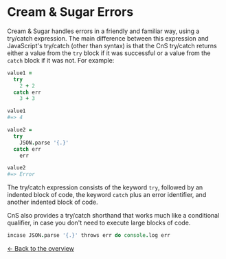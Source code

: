 # Cream & Sugar Errors

Cream & Sugar handles errors in a friendly and familiar way, using a try/catch expression. The main difference between this expression and JavaScript's try/catch (other than syntax) is that the CnS try/catch returns either a value from the `try` block if it was successful or a value from the `catch` block if it was not. For example:

```coffeescript
value1 =
  try
    2 + 2
  catch err
    3 + 3

value1
#=> 4

value2 =
  try
    JSON.parse '{.}'
  catch err
    err

value2
#=> Error
```

The try/catch expression consists of the keyword `try`, followed by an indented block of code, the keyword `catch` plus an error identifier, and another indented block of code.

CnS also provides a try/catch shorthand that works much like a conditional qualifier, in case you don't need to execute large blocks of code.

```coffeescript
incase JSON.parse '{.}' throws err do console.log err
```

[<- Back to the overview](overview.md)
